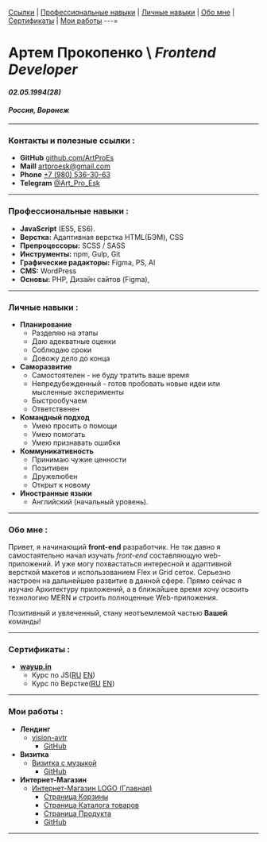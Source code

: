 [Сcылки][lincs] | [Профессиональные навыки][ps] | [Личные навыки][ss] | [Обо мне][am] | [Cертификаты][certificate] | [Мои работы][portfolio]
---=
# Артем Прокопенко \ _Frontend Developer_
#### _02.05.1994(28)_
#### _Россия, Воронеж_
___

### Контакты и полезные ссылки : 
[lincs]: #контакты-и-полезные-ссылки
- __GitHub__ [github.com/ArtProEs][git]
- __Maill__ [artproesk@gmail.com][mail]
- __Phone__ [+7 (980) 536-30-63][tel]
- __Telegram__ [@Art_Pro_Esk][telegram]
___

### Профессиональные навыки :
[ps]: #профессиональные-навыки-
- __JavaScript__ (ES5, ES6).
- __Верстка:__ Адаптивная верстка HTML(БЭМ),	CSS
- __Препроцессоры:__ SCSS / SASS
- __Инструменты:__ npm, Gulp, Git
- __Графические радакторы:__ Figma, PS, AI
- __CMS:__ WordPress
- __Основы:__ PHP, Дизайн сайтов (Figma),
___

### Личные навыки :
[ss]: #личные-навыки-
- __Планирование__
    + Разделяю на этапы
    + Даю адекватные оценки
    + Соблюдаю сроки
    + Довожу дело до конца
- __Саморазвитие__
    + Самостоятелен - не буду тратить ваше время
    + Непредубежденный - готов пробовать новые идеи или мысленные эксперименты
    + Быстрообучаем
    + Ответственен
- __Командный подход__
    + Умею просить о помощи
    + Умею помогать 
    + Умею признавать ошибки
- __Коммуникативность__
    + Принимаю чужие ценности
    + Позитивен
    + Дружелюбен
    + Открыт к новому
- __Иностранные языки__
    + Английский (начальный уровень).
___

### Обо мне :
[am]: #обо-мне-
Привет, я начинающий __front-end__ разработчик.
Не так давно я самостаятельно начал изучать _front-end_ составляющую web-приложений. И уже могу похвастаться интересной и адаптивной версткой макетов и использованием Flex и Grid сеток.
Серьезно настроен на дальнейшее развитие в данной сфере. Прямо сейчас я изучаю Архитектуру приложений,
а в ближайшее время хочу освоить технологию MERN и строить полноценные Web-приложения.

Позитивный и увлеченный, стану неотъемлемой частью __Вашей__ команды!
___

### Cертификаты :
[certificate]: #сертификаты-
- [__wayup.in__](https://my.wayup.in)
    - Курс по JS([RU][jsRu] [EN][jsEn])
    - Курс по Верстке([RU][verRu] [EN][verEn])
---

### Мои работы :
[portfolio]: #мои-работы-
- __Лендинг__
    + [vision-avtr][l1]
        - [GitHub][l1Git]
- __Визитка__ 
    + [Визитка с музыкой][с1]
        - [GitHub][с1Git]
- __Интернет-Магазин__ 
    + [Интернет-Магазин LOGO (Главная)][s1]
        - [Страница Корзины][s1.1]
        - [Страница Каталога товаров][s1.2]
        - [Страница Продукта][s1.3]
        - [GitHub][s1Git]
---
<!-- Ссылки профиля -->
[git]: https://github.com/ArtProEs
[mail]: mailto:artproesk@gmail.com
[tel]: tel:79805363063
[telegram]: https://t.me/Art_Pro_Esk

<!-- сертификаты -->
[verRu]: https://drive.google.com/file/d/1a0hH83TZixQpvRsXDdId4go_rTEmazCu/view?usp=sharing
[verEn]: https://drive.google.com/file/d/1Ur2rQ-l_IpGtBDAtFxHAcpsgvBEEILxR/view?usp=sharing
[jsRu]: https://drive.google.com/file/d/1kkG4Lg8eaA6XuLCmBnA71K0H7rLw2c_7/view?usp=sharing
[jsEn]: https://drive.google.com/file/d/1kkG4Lg8eaA6XuLCmBnA71K0H7rLw2c_7/view?usp=sharing
<!-- Ссылки на работы -->
<!-- music-wp -->
[с1]: http://host1846645.hostland.pro
[с1Git]: https://github.com/ArtProEs/music-wp
<!-- vision-avtr -->
[l1]: https://artproes.github.io/vision-avtr/
[l1Git]: https://github.com/ArtProEs/vision-avtr
<!-- Интернет магазин LOGO -->
[s1]: https://artproes.github.io/GitPage-shop/
[s1Git]: https://github.com/ArtProEs/shop
[s1.1]: https://artproes.github.io/GitPage-shop/card.html
[s1.2]: https://artproes.github.io/GitPage-shop/catalog.html
[s1.3]: https://artproes.github.io/GitPage-shop/product.html

